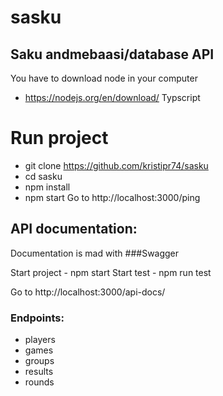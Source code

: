 # sasku

## Saku andmebaasi/database API

You have to download node in your computer

- https://nodejs.org/en/download/
  Typscript

# Run project

- git clone https://github.com/kristipr74/sasku
- cd sasku
- npm install
- npm start
  Go to http://localhost:3000/ping

## API documentation:

Documentation is mad with ###Swagger

Start project - npm start
Start test - npm run test

Go to http://localhost:3000/api-docs/

### Endpoints:

- players
- games
- groups
- results
- rounds
